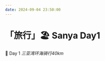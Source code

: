 ```yaml
---
date: 2024-09-04 23:50:00
---
```


# 「旅行」🏖️ Sanya Day1

📅 Day 1 *三亚湾环海骑行40km*

<xgplayer  url="/20240914-Sanya.mp4" poster="/20240904_sanya.jpg" />

